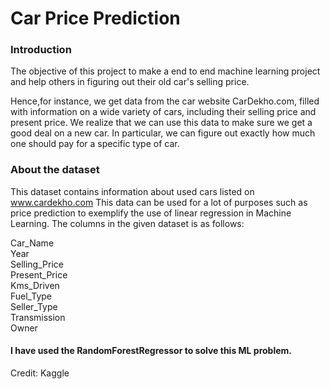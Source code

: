 # Car Price Prediction

### Introduction
The objective of this project to make a end to end machine learning project and help others in figuring out their old car's selling price.

Hence,for instance, we get data from the car website CarDekho.com, filled with information on a wide variety of cars, including their selling price and present price. We realize that we can use this data to make sure we get a good deal on a new car. In particular, we can figure out exactly how much one should pay for a specific type of car.

### About the dataset
This dataset contains information about used cars listed on www.cardekho.com This data can be used for a lot of purposes such as price prediction to exemplify the use of linear regression in Machine Learning. The columns in the given dataset is as follows:

Car_Name  
Year  
Selling_Price  
Present_Price  
Kms_Driven  
Fuel_Type  
Seller_Type  
Transmission  
Owner  

#### I have used the RandomForestRegressor to solve this ML problem.

Credit: Kaggle
